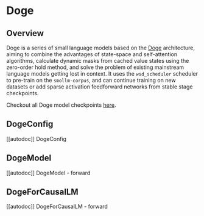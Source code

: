 <!--Copyright 2024 The HuggingFace Team. All rights reserved.

Licensed under the Apache License, Version 2.0 (the "License"); you may not use this file except in compliance with
the License. You may obtain a copy of the License at

http://www.apache.org/licenses/LICENSE-2.0

Unless required by applicable law or agreed to in writing, software distributed under the License is distributed on
an "AS IS" BASIS, WITHOUT WARRANTIES OR CONDITIONS OF ANY KIND, either express or implied. See the License for the
specific language governing permissions and limitations under the License.

⚠️ Note that this file is in Markdown but contain specific syntax for our doc-builder (similar to MDX) that may not be
rendered properly in your Markdown viewer.

-->

# Doge


## Overview

Doge is a series of small language models based on the [Doge](https://github.com/LoserCheems/WonderfulMatrices) architecture, aiming to combine the advantages of state-space and self-attention algorithms, calculate dynamic masks from cached value states using the zero-order hold method, and solve the problem of existing mainstream language models getting lost in context. It uses the `wsd_scheduler` scheduler to pre-train on the `smollm-corpus`, and can continue training on new datasets or add sparse activation feedforward networks from stable stage checkpoints.

Checkout all Doge model checkpoints [here](https://huggingface.co/collections/JingzeShi/doge-slm-677fd879f8c4fd0f43e05458).


## DogeConfig

[[autodoc]] DogeConfig

## DogeModel

[[autodoc]] DogeModel
    - forward

## DogeForCausalLM

[[autodoc]] DogeForCausalLM
    - forward
